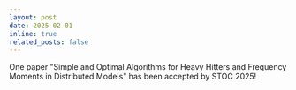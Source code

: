 ```yaml
---
layout: post
date: 2025-02-01
inline: true
related_posts: false
---
```


One paper "Simple and Optimal Algorithms for Heavy Hitters and Frequency Moments in Distributed Models" has been accepted by STOC 2025!
